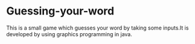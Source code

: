 # Guessing-your-word
This is a small game which guesses your word by taking some inputs.It is developed by using graphics programming in java.
